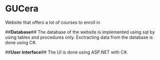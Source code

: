 # GUCera 
 Website that offers a lot of courses to enroll in
 
##**Database**##
The database of the website is implemented using sql by using tables and procedures only.
Exctracting data from the database is done using C#.

##**User interface**##
The UI is done using ASP.NET with C#.
